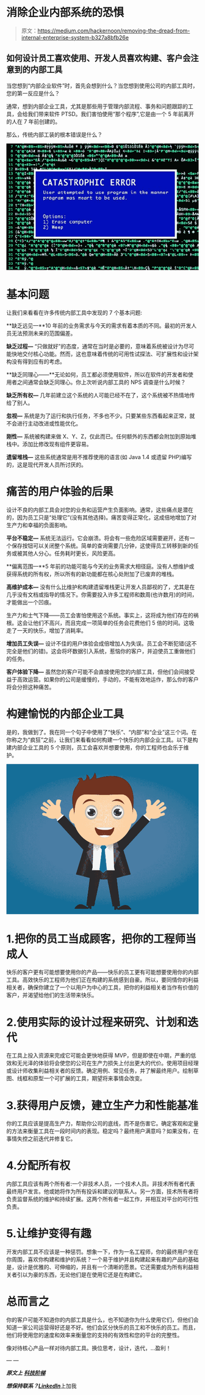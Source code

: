 # 消除企业内部系统的恐惧

> 原文：<https://medium.com/hackernoon/removing-the-dread-from-internal-enterprise-system-b327a8bfb26e>

## 如何设计员工喜欢使用、开发人员喜欢构建、客户会注意到的内部工具

当您想到“内部企业软件”时，首先会想到什么？当您想到使用公司的内部工具时，您的第一反应是什么？

通常，想到内部企业工具，尤其是那些用于管理内部流程、事务和问题跟踪的工具，会给我们带来软件 PTSD。我们害怕使用“那个程序”,它是由一个 5 年前离开的人在 7 年前创建的。

那么，传统内部工装的根本错误是什么？

![](img/ed0c1976bd0ea0fecfc6db91637ca79f.png)

# 基本问题

让我们来看看在许多传统内部工具中发现的 7 个基本问题:

**缺乏远见—**10 年前的业务需求与今天的需求有着本质的不同。最初的开发人员无法预测未来的范围偏差。

**缺乏过程—** “只做就好”的态度，通常在当时是必要的，意味着系统被设计为尽可能快地交付核心功能。然而，这也意味着传统的可用性试探法、可扩展性和设计架构没有得到应有的考虑。

**缺乏同理心——**无论如何，员工都必须使用软件，所以在软件的开发者和使用者之间通常会缺乏同理心。你上次听说内部工具的 NPS 调查是什么时候？

**缺乏所有权—** 几年前建立这个系统的人可能已经不在了，这个系统被不热情地传给了别人。

**忽视—** 系统是为了运行和执行任务，不多也不少。只要某些东西看起来正常，就不会进行主动改进或性能优化。

**刚性—** 系统被构建来做 X、Y、Z，仅此而已。任何额外的东西都会附加到原始堆栈中。添加比修改现有组件更容易。

**遗留堆栈—** 这些系统通常是用不推荐使用的语言(如 Java 1.4 或遗留 PHP)编写的，这是现代开发人员所讨厌的。

# 痛苦的用户体验的后果

设计不良的内部工具会对您的业务和运营产生负面影响。通常，这些痛点是潜在的，因为员工只是“处理它”(没有其他选择)。痛苦变得正常化，这成倍地增加了对生产力和幸福的负面影响。

**平台不稳定—** 系统无法运行。它会崩溃。将会有一些危险区域需要避开，还有一个保存按钮可以关闭整个系统。简单的查询需要几分钟，这使得员工转移到新的任务或被其他人分心。任务耗时更长，风险更高。

**偏离范围—**5 年前的功能可能与今天的业务需求大相径庭。没有人想维护或获得系统的所有权，所以所有的新功能都在核心处附加了已废弃的堆栈。

**高维护成本—** 没有什么比维护和构建遗留堆栈更让开发人员鄙视的了，尤其是在几乎没有文档或指导的情况下。你需要投入许多工程师和数周(也许数月)的时间，才能做出一个凹痕。

生产力和士气下降——员工会害怕使用这个系统。事实上，这将成为他们存在的祸根。这会让他们不高兴，而且完成一项简单的任务会花费他们 5 倍的时间。这吸走了一天的快乐，增加了消耗率。

**增加员工失误—** 设计不佳的用户体验会成倍增加人为失误。员工会不断犯错(这不完全是他们的错)。这会将坏数据引入系统，惹恼你的客户，并迫使员工重做他们的任务。

**客户体验下降—** 虽然您的客户可能不会直接使用您的内部工具，但他们会间接受益于高效运营。如果你的公司是缓慢的，手动的，不能有效地运作，那么你的客户将会分担这种痛苦。

# 构建愉悦的内部企业工具

是的，我做到了。我在同一个句子中使用了“快乐”、“内部”和“企业”这三个词。在你称之为“疯狂”之前，让我们来看看如何构建一个快乐的内部企业工具。以下是构建内部企业工具的 5 个原则，员工会喜欢并想要使用，你的工程师也会乐于维护。

![](img/dec6c43fcb3a6a1adb1875be2beb04e9.png)

# 1.把你的员工当成顾客，把你的工程师当成人

快乐的客户更有可能想要使用你的产品——快乐的员工更有可能想要使用你的内部工具。高效快乐的工程师为他们正在构建的系统感到自豪。所以，要同情你的利益相关者，确保你建立了一个以用户为中心的工具，把你的利益相关者当作有价值的客户，并渴望给他们的生活带来快乐。

# 2.使用实际的设计过程来研究、计划和迭代

在工具上投入资源来完成它可能会更快地获得 MVP，但是即使在中期，严重的低效和无光泽的体验将会使您的公司在生产力损失上付出更大的代价。使用项目经理或设计师收集利益相关者的反馈。确定用例、常见任务，并了解最终用户。绘制草图、线框和原型一个可扩展的工具，期望将来事情会改变。

# 3.获得用户反馈，建立生产力和性能基准

你的工具应该是提高生产力，帮助你公司的底线，而不是伤害它。确定客观和定量的方法来衡量工具在一段时间内的表现。稳定吗？最终用户满意吗？如果没有，在事情失控之前迭代并修复它。

# 4.分配所有权

内部工具应该有两个所有者:一个非技术人员，一个技术人员。非技术所有者代表最终用户发言。他或她将作为所有投诉和建议的联系人。另一方面，技术所有者将负责监督系统的维护和持续扩展。这两个所有者一起工作，并相互对平台的可行性负责。

# 5.让维护变得有趣

开发内部工具不应该是一种惩罚。想象一下，作为一名工程师，你的最终用户坐在你周围，喜欢你构建和维护的系统？一个易于维护并且构建起来有趣的产品的基础是，设计是优雅的、可伸缩的，并且有一个清晰的愿景。它还需要成为所有利益相关者引以为豪的东西，无论他们是在使用它还是在构建它。

# 总而言之

你的客户可能不知道你的内部工具是什么，也不知道你为什么使用它们，但他们会知道一家公司运营得好还是不好。他们会区分快乐的员工和不快乐的员工。而且，他们将使用您的速度和效率来衡量您的支持的有效性和您的平台的完整性。

像对待核心产品一样对待内部工具。换位思考，设计，迭代，…盈利！

— —

***原文上*** [***科技阶梯***](https://thetechladder.com/story/removing-dread-internal-enterprise-systems/)

***想保持联系？***[***LinkedIn***](https://www.linkedin.com/in/justinabaker87/)上加我